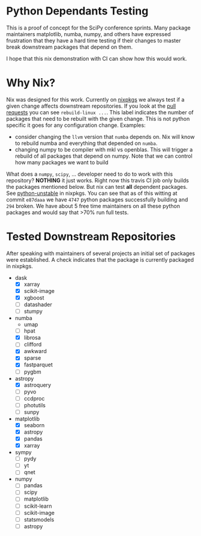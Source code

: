 # Python Dependants Testing

This is a proof of concept for the SciPy conference sprints. Many
package maintainers matplotlib, numba, numpy, and others have
expressed frustration that they have a hard time testing if their
changes to master break downstream packages that depend on them.

I hope that this nix demonstration with CI can show how this would work.

# Why Nix?

Nix was designed for this work. Currently on
[nixpkgs](https://github.com/NixOS/nixpkgs/) we always test if a given
change affects downstream repositories. If you look at the [pull
requests](https://github.com/NixOS/nixpkgs/pulls) you can see
`rebuild-linux ...`. This label indicates the number of packages that
need to be rebuilt with the given change. This is not python specific
it goes for any configuration change. Examples:

 - consider changing the `llvm` version that `numba` depends on. Nix
   will know to rebuild numba and everything that depended on `numba`.
 - changing numpy to be compiler with mkl vs openblas. This will
   trigger a rebuild of all packages that depend on numpy. Note that
   we can control how many packages we want to build
   
What does a `numpy`, `scipy`, ... developer need to do to work with
this repository? **NOTHING** it just works. Right now this travis CI
job only builds the packages mentioned below. But nix can test **all**
dependent packages. See
[python-unstable](https://hydra.nixos.org/jobset/nixpkgs/python-unstable)
in nixpkgs. You can see that as of this witting at commit `e87daaa` we
have `4747` python packages successfully building and `294` broken. We
have about 5 free time maintainers on all these python packages and
would say that >70% run full tests.


# Tested Downstream Repositories

After speaking with maintainers of several projects an initial set of
packages were established. A check indicates that the package is
currently packaged in nixpkgs.

 - dask
   - [X] xarray
   - [X] scikit-image
   - [X] xgboost
   - [ ] datashader
   - [ ] stumpy
 - numba
   - umap
   - [ ] hpat
   - [X] librosa
   - [ ] clifford
   - [X] awkward
   - [X] sparse
   - [X] fastparquet
   - [ ] pygbm
 - astropy
   - [X] astroquery
   - [ ] pyvo
   - [ ] ccdproc
   - [ ] photutils
   - [ ] sunpy
 - matplotlib
   - [X] seaborn
   - [X] astropy
   - [X] pandas
   - [X] xarray
 - sympy
   - [ ] pydy
   - [ ] yt
   - [ ] qnet
 - numpy
   - [ ] pandas
   - [ ] scipy
   - [ ] matplotlib
   - [ ] scikit-learn
   - [ ] scikit-image
   - [ ] statsmodels
   - [ ] astropy
